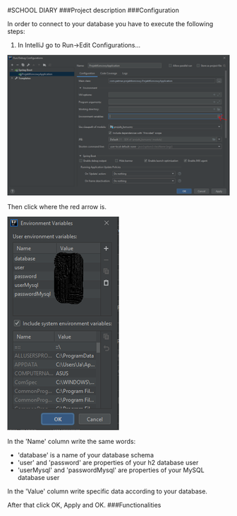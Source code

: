 #SCHOOL DIARY
###Project description
###Configuration

In order to connect to your database you have to execute the following steps:
1. In IntelliJ go to Run->Edit Configurations...

![](src/main/resources/imagesREADME/1.png)

Then click where the red arrow is.

![](src/main/resources/imagesREADME/2.png)

In the 'Name' column write the same words:
- 'database' is a name of your database schema
- 'user' and 'password' are properties of your h2 database user
- 'userMysql' and 'passwordMysql' are properties of your MySQL database user

In the 'Value' column write specific data according to your database. 

After that click OK, Apply and OK.
###Functionalities